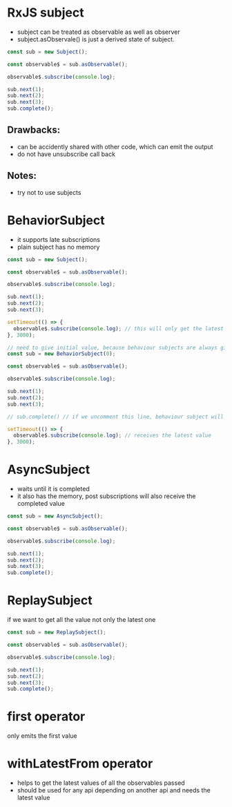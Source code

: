 # RxJS subject

- subject can be treated as observable as well as observer
- subject.asObservale() is just a derived state of subject.

```js
const sub = new Subject();

const observable$ = sub.asObservable();

observable$.subscribe(console.log);

sub.next(1);
sub.next(2);
sub.next(3);
sub.complete();
```

## Drawbacks:

- can be accidently shared with other code, which can emit the output
- do not have unsubscribe call back

## Notes:

- try not to use subjects

# BehaviorSubject

- it supports late subscriptions
- plain subject has no memory

```js
const sub = new Subject();

const observable$ = sub.asObservable();

observable$.subscribe(console.log);

sub.next(1);
sub.next(2);
sub.next(3);

setTimeout(() => {
  observable$.subscribe(console.log); // this will only get the latest value, not the one which already emitted. Since subject has no memory
}, 3000);
```

```js
// need to give initial value, because behaviour subjects are always giving values
const sub = new BehaviorSubject(0);

const observable$ = sub.asObservable();

observable$.subscribe(console.log);

sub.next(1);
sub.next(2);
sub.next(3);

// sub.complete() // if we uncomment this line, behaviour subject will not receive latest value

setTimeout(() => {
  observable$.subscribe(console.log); // receives the latest value
}, 3000);
```

# AsyncSubject

- waits until it is completed
- it also has the memory, post subscriptions will also receive the completed value

```js
const sub = new AsyncSubject();

const observable$ = sub.asObservable();

observable$.subscribe(console.log);

sub.next(1);
sub.next(2);
sub.next(3);
sub.complete();
```

# ReplaySubject

if we want to get all the value not only the latest one

```js
const sub = new ReplaySubject();

const observable$ = sub.asObservable();

observable$.subscribe(console.log);

sub.next(1);
sub.next(2);
sub.next(3);
sub.complete();
```

# first operator

only emits the first value

# withLatestFrom operator

- helps to get the latest values of all the observables passed
- should be used for any api depending on another api and needs the latest value
